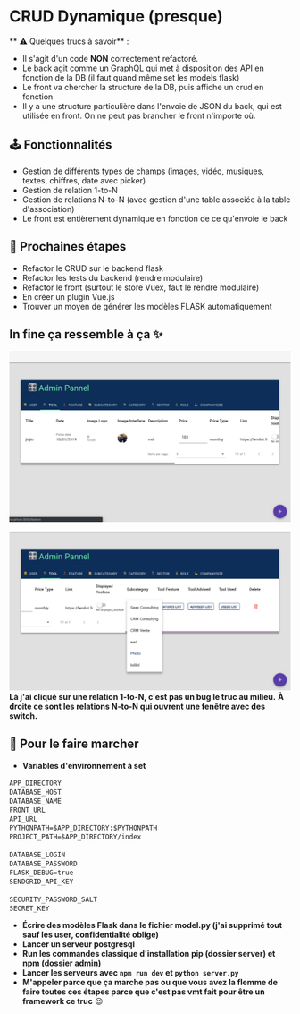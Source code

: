 # CRUD Dynamique (presque)


** ⚠ Quelques trucs à savoir** :
- Il s'agit d'un code **NON** correctement refactoré.
- Le back agit comme un GraphQL qui met à disposition des API en fonction de la DB (il faut quand même set les models flask)
- Le front va chercher la structure de la DB, puis affiche un crud en fonction
- Il y a une structure particulière dans l'envoie de JSON du back, qui est utilisée en front. On ne peut pas brancher le front n'importe où.

## 🕹 Fonctionnalités
- Gestion de différents types de champs (images, vidéo, musiques, textes, chiffres, date avec picker)
- Gestion de relation 1-to-N
- Gestion de relations N-to-N (avec gestion d'une table associée à la table d'association)
- Le front est entièrement dynamique en fonction de ce qu'envoie le back


## 🚂 Prochaines étapes
- Refactor le CRUD sur le backend flask
- Refactor les tests du backend (rendre modulaire)
- Refactor le front (surtout le store Vuex, faut le rendre modulaire)
- En créer un plugin Vue.js
- Trouver un moyen de générer les modèles FLASK automatiquement



## In fine ça ressemble à ça ✨
![Capture 1](/admin/static/capture_1.png)

![Capture 2](/admin/static/capture_2.png)
**Là j'ai cliqué sur une relation 1-to-N, c'est pas un bug le truc au milieu.**
**À droite ce sont les relations N-to-N qui ouvrent une fenêtre avec des switch.**

## 💪 Pour le faire marcher
- **Variables d'environnement à set**
```
APP_DIRECTORY
DATABASE_HOST
DATABASE_NAME
FRONT_URL
API_URL
PYTHONPATH=$APP_DIRECTORY:$PYTHONPATH
PROJECT_PATH=$APP_DIRECTORY/index

DATABASE_LOGIN
DATABASE_PASSWORD
FLASK_DEBUG=true
SENDGRID_API_KEY

SECURITY_PASSWORD_SALT
SECRET_KEY
```

- **Écrire des modèles Flask dans le fichier model.py (j'ai supprimé tout sauf les user, confidentialité oblige)**
- **Lancer un serveur postgresql**
- **Run les commandes classique d'installation pip (dossier server) et npm (dossier admin)**
- **Lancer les serveurs avec `npm run dev` et `python server.py`**
- **M'appeler parce que ça marche pas ou que vous avez la flemme de faire toutes ces étapes parce que c'est pas vmt fait pour être un framework ce truc** 😉 
